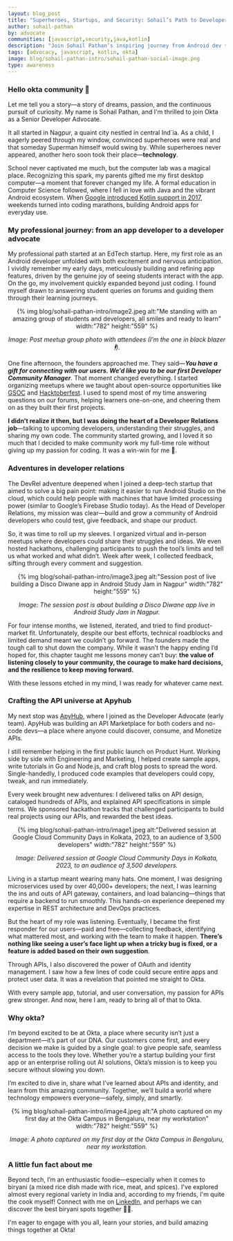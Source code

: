 ```yaml
---
layout: blog_post
title: "Superheroes, Startups, and Security: Sohail’s Path to Developer Advocacy at Okta"
author: sohail-pathan
by: advocate
communities: [javascript,security,java,kotlin]
description: "Join Sohail Pathan’s inspiring journey from Android dev to Okta’s Sr. Developer Advocate. Discover his passion for tech, DevRel, APIs, and community building."
tags: [advocacy, javascript, kotlin, okta]
image: blog/sohail-pathan-intro/sohail-pathan-social-image.png
type: awareness
---
```


### **Hello okta community 👋**

Let me tell you a story—a story of dreams, passion, and the continuous pursuit of curiosity. My name is Sohail Pathan, and I'm thrilled to join Okta as a Senior Developer Advocate. 

It all started in Nagpur, a quaint city nestled in central Ind`ia. As a child, I eagerly peered through my window, convinced superheroes were real and that someday Superman himself would swing by. While superheroes never appeared, another hero soon took their place—**technology**.

School never captivated me much, but the computer lab was a magical place. Recognizing this spark, my parents gifted me my first desktop computer—a moment that forever changed my life. A formal education in Computer Science followed, where I fell in love with Java and the vibrant Android ecosystem. When [Google introduced Kotlin support in 2017](https://android-developers.googleblog.com/2017/05/android-announces-support-for-kotlin.html), weekends turned into coding marathons, building Android apps for everyday use.

### **My professional journey: from an app developer to a developer advocate**

My professional path started at an EdTech startup. Here, my first role as an Android developer unfolded with both excitement and nervous anticipation. I vividly remember my early days, meticulously building and refining app features, driven by the genuine joy of seeing students interact with the app. On the go, my involvement quickly expanded beyond just coding. I found myself drawn to answering student queries on forums and guiding them through their learning journeys.

<div style="text-align: center;">
    {% img blog/sohail-pathan-intro/image2.jpeg alt:"Me standing with an amazing group of students and developers, all smiles and ready to learn" width:"782" height:"559" %}
    <p style="text-align: center;"><em>Image: Post meetup group photo with attendees (I’m the one in black blazer 🕴️).</em></p>
</div>

One fine afternoon, the founders approached me. They said—***You have a gift for connecting with our users. We’d like you to be our first Developer Community Manager**.* That moment changed everything. I started organizing meetups where we taught about open-source opportunities like [GSOC](https://summerofcode.withgoogle.com/) and [Hacktoberfest](https://hacktoberfest.com/). I used to spend most of my time answering questions on our forums, helping learners one-on-one, and cheering them on as they built their first projects.

**I didn’t realize it then, but I was doing the heart of a Developer Relations job**—talking to upcoming developers, understanding their struggles, and sharing my own code. The community started growing, and I loved it so much that I decided to make community work my full-time role without giving up my passion for coding. It was a win-win for me 🎉.

### **Adventures in developer relations**

The DevRel adventure deepened when I joined a deep-tech startup that aimed to solve a big pain point: making it easier to run Android Studio on the cloud, which could help people with machines that have limited processing power (similar to Google’s Firebase Studio today). As the Head of Developer Relations, my mission was clear—build and grow a community of Android developers who could test, give feedback, and shape our product.

So, it was time to roll up my sleeves. I organized virtual and in-person meetups where developers could share their struggles and ideas. We even hosted hackathons, challenging participants to push the tool’s limits and tell us what worked and what didn’t. Week after week, I collected feedback, sifting through every comment and suggestion.

<div style="text-align: center;">
    {% img blog/sohail-pathan-intro/image3.jpeg alt:"Session post of live building a Disco Diwane app in Android Study Jam in Nagpur" width:"782" height:"559" %}
    <p style="text-align: center;"><em>Image: The session post is about building a Disco Diwane app live in Android Study Jam in Nagpur.</em></p>
</div>

For four intense months, we listened, iterated, and tried to find product-market fit. Unfortunately, despite our best efforts, technical roadblocks and limited demand meant we couldn’t go forward. The founders made the tough call to shut down the company. While it wasn’t the happy ending I’d hoped for, this chapter taught me lessons money can’t buy: **the value of listening closely to your community, the courage to make hard decisions, and the resilience to keep moving forward.**

With these lessons etched in my mind, I was ready for whatever came next.

### **Crafting the API universe at Apyhub**

My next stop was [ApyHub](https://apyhub.com), where I joined as the Developer Advocate (early team). ApyHub was building an API Marketplace for both coders and no-code devs—a place where anyone could discover, consume, and Monetize APIs.

I still remember helping in the first public launch on Product Hunt. Working side by side with Engineering and Marketing, I helped create sample apps, write tutorials in Go and Node.js, and craft blog posts to spread the word. Single-handedly, I produced code examples that developers could copy, tweak, and run immediately.

Every week brought new adventures: I delivered talks on API design, cataloged hundreds of APIs, and explained API specifications in simple terms. We sponsored hackathon tracks that challenged participants to build real projects using our APIs, and rewarded the best ideas.

<div style="text-align: center;">
    {% img blog/sohail-pathan-intro/image1.jpeg alt:"Delivered session at Google Cloud Community Days in Kolkata, 2023, to an audience of 3,500 developers" width:"782" height:"559" %}
    <p style="text-align: center;"><em>Image: Delivered session at Google Cloud Community Days in Kolkata, 2023, to an audience of 3,500 developers.</em></p>
</div>

Living in a startup meant wearing many hats. One moment, I was designing microservices used by over 40,000+ developers; the next, I was learning the ins and outs of API gateway, containers, and load balancing—things that require a backend to run smoothly. This hands-on experience deepened my expertise in REST architecture and DevOps practices.

But the heart of my role was listening. Eventually, I became the first responder for our users—paid and free—collecting feedback, identifying what mattered most, and working with the team to make it happen. **There’s nothing like seeing a user’s face light up when a tricky bug is fixed, or a feature is added based on their own suggestion**.

Through APIs, I also discovered the power of OAuth and identity management. I saw how a few lines of code could secure entire apps and protect user data. It was a revelation that pointed me straight to Okta.

With every sample app, tutorial, and user conversation, my passion for APIs grew stronger. And now, here I am, ready to bring all of that to Okta.

### **Why okta?**

I’m beyond excited to be at Okta, a place where security isn’t just a department—it’s part of our DNA. Our customers come first, and every decision we make is guided by a single goal: to give people safe, seamless access to the tools they love. Whether you’re a startup building your first app or an enterprise rolling out AI solutions, Okta’s mission is to keep you secure without slowing you down.

I’m excited to dive in, share what I’ve learned about APIs and identity, and learn from this amazing community. Together, we’ll build a world where technology empowers everyone—safely, simply, and smartly.

<div style="text-align: center;">
    {% img blog/sohail-pathan-intro/image4.jpeg alt:"A photo captured on my first day at the Okta Campus in Bengaluru, near my workstation" width:"782" height:"559" %}
    <p style="text-align: center;"><em>Image: A photo captured on my first day at the Okta Campus in Bengaluru, near my workstation.</em></p>
</div>

### **A little fun fact about me**

Beyond tech, I’m an enthusiastic foodie—especially when it comes to biryani (a mixed rice dish made with rice, meat, and spices). I've explored almost every regional variety in India and, according to my friends, I'm quite the cook myself\! Connect with me on [LinkedIn](https://linkedin.com/in/iamspathan), and perhaps we can discover the best biryani spots together 🍗🎉.

I'm eager to engage with you all, learn your stories, and build amazing things together at Okta\!

